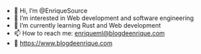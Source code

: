 - 👋 Hi, I’m @EnriqueSource
- 👀 I’m interested in Web development and software engineering
- 🌱 I’m currently learning Rust and Web development
- 📫 How to reach me: enriqueml@blogdeenrique.com
- 📒 https://www.blogdeenrique.com

<!---
EnriqueSource/EnriqueSource is a ✨ special ✨ repository because its `README.md` (this file) appears on your GitHub profile.
You can click the Preview link to take a look at your changes.
--->

